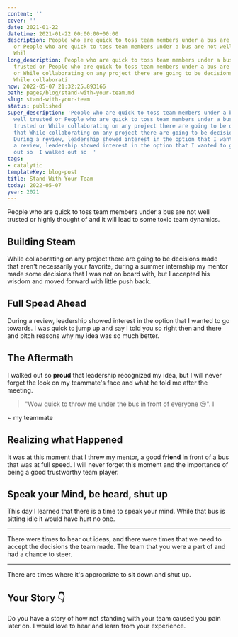 ```yaml
---
content: ''
cover: ''
date: 2021-01-22
datetime: 2021-01-22 00:00:00+00:00
description: People who are quick to toss team members under a bus are not well trusted
  or People who are quick to toss team members under a bus are not well trusted or
  Whil
long_description: People who are quick to toss team members under a bus are not well
  trusted or People who are quick to toss team members under a bus are not well trusted
  or While collaborating on any project there are going to be decisions made that
  While collaborati
now: 2022-05-07 21:32:25.893166
path: pages/blog/stand-with-your-team.md
slug: stand-with-your-team
status: published
super_description: 'People who are quick to toss team members under a bus are not
  well trusted or People who are quick to toss team members under a bus are not well
  trusted or While collaborating on any project there are going to be decisions made
  that While collaborating on any project there are going to be decisions made that
  During a review, leadership showed interest in the option that I wanted to go During
  a review, leadership showed interest in the option that I wanted to go I walked
  out so  I walked out so  '
tags:
- catalytic
templateKey: blog-post
title: Stand With Your Team
today: 2022-05-07
year: 2021
---
```


People who are quick to toss team members under a bus are not well trusted or
highly thought of and it will lead to some toxic team dynamics.

## Building Steam

While collaborating on any project there are going to be decisions made that
aren't necessarily your favorite, during a summer internship my mentor made
some decisions that I was not on board with, but I accepted his wisdom and
moved forward with little push back.

## Full Spead Ahead

During a review, leadership showed interest in the option that I wanted to go
towards.  I was quick to jump up and say I  told you so right then and there
and pitch reasons why my idea was so much better.

## The Aftermath

I walked out so **proud** that leadership recognized my idea, but I will never
forget the look on my teammate's face and what he told me after the meeting.

> "Wow quick to throw me under the bus in front of everyone 😢".   I

~ my teammate

## Realizing what Happened

It was at this moment that I threw my mentor, a good **friend** in front of a
bus that was at full speed.  I will never forget this moment and the importance
of being a good trustworthy team player.

## Speak your Mind, be heard, shut up

This day I learned that there is a time to speak your mind.  While that bus is
sitting idle it would have hurt no one.

---

There were times to hear out ideas, and there were times that we need to accept
the decisions the team made.  The team that you were a part of and had a chance
to steer.

---

There are times where it's appropriate to sit down and shut up.

## Your Story 👇

Do you have a story of how not standing with your team caused you pain later
on.  I would love to hear and learn from your experience.